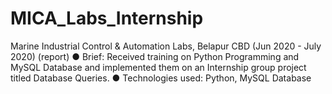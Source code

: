 # MICA_Labs_Internship

Marine Industrial Control & Automation Labs, Belapur CBD (Jun 2020 - July 2020) (report)
●	Brief: Received training on Python Programming and MySQL Database and implemented them on an Internship group project titled Database Queries.
●	Technologies used: Python, MySQL Database


